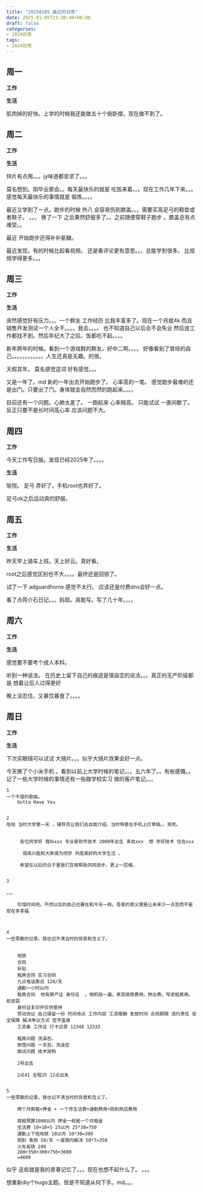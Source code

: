 ```yaml
---
title: "20250105_最近的日常"
date: 2025-01-05T23:30:40+08:00
draft: false
categories:
- 2024日常
tags:
- 2024日常
---
```



## 周一

**工作**



**生活**

肌肉掉的好快。上学的时候我还能做五十个俯卧撑。现在做不到了。


## 周二

**工作**



**生活**

锌片有点用。。。jy味道都变浓了。。。

莫名想到。刚毕业那会。。每天最快乐的就是 吃饭来着。。。现在工作几年下来。。。感觉每天最快乐的事情就是 锻炼。。。。

最近又学到了一点。跑步的时候 外八 会容易伤到膝盖。。。需要买高足弓的鞋垫或者鞋子。 。。。 换了一下 之后果然舒服多了。。之前随便穿鞋子跑步 。膝盖总有点难受。。

最近 开始跑步还得补补氨糖。

最近发现。有的时候比起看视频。 还是看评论更有意思。。。总能学到很多。 比视频学得更多。。。



## 周三


**工作**



**生活**


突然感觉好有压力。。。一个群友 工作经历 比我丰富多了。现在一个月就4k  而且 销售开发测试一个人全干。。。。我去。。。。  也不知道自己以后会不会失业 然后连工作都找不到。然后年纪大了之后。饭都吃不起。。。。

新年跨年的时候。看到一个游戏群的群友，好中二啊。。。。
好像看到了曾经的自己。。。。。。。。。。。。人生还真是无趣。的很。

天假其年。 莫名感觉这词 好有感觉。。。

又是一年了。md 新的一年出去开始跑步了。 心率高的一笔。 感觉跑步最难的还是出门。只要出了门。身体就会自然而然的跑起来。。。。

目前还有一个问题。心肺太差了。 一跑起来 心率贼高。 只能试试 一直间歇了。反正只要不是长时间高心率 应该问题不大。
## 周四


**工作**

今天工作写日报。发现已经2025年了。。。。

**生活**

愉悦。 足弓 弄好了。手机root也弄好了。

足弓ok之后运动真的舒服。


## 周五


**工作**



**生活**

昨天早上骑车上班。天上好云。真好看。

root之后感觉区别也不大。。。。最终还是回锁了。

试了一下 adguardhome 感觉不太行。 应该还是付费dns会好一点。

看了点蒋介石日记。。。妈耶。真能写。写了几十年。。。。

## 周六


**工作**

**生活**

感觉要不要考个成人本科。

听到一种说法。 在历史上留下自己的痕迹是很自恋的说法。。。真正的无产阶级都是 想着让后人过得更好

晚上没忍住。又暴饮暴食了。。。。

## 周日


**工作**



**生活**

下次买眼镜可以试试 大镜片。。。似乎大镜片效果会好一点。

今天换了个小米手机 。看到以前上大学时候的笔记。。。五六年了。。有些感慨。。 记了一些大学时候的事情还有一些跟学校实习 做的客户笔记。。。


``` 将之前 的内容誊到这边。
1 
一个不错的歌曲。
	Gotta Have You 


2 
哈哈 当时大学第一天 ，辅导员让我们去自我介绍。当时特意在手机上打草稿。。笑死。


     各位同学好 我叫xxx 专业是软件技术 2000年出生 来自xxx  想 学好技术 住在xxx

      很高兴能和大家成为同学 共度美好的大学生活 。

     希望在以后的日子里我们互相帮助共同进步，更上一层楼。


3

。。。

	珍惜时间吧。不然以后的自己也要在和今天一样。吾辈的意义便是让未来少一点苦而不是现在多享福



4 
一些零散的记录。我也记不清当时的背景和含义了。

	
	地铁
	合同
	补贴
	租房合同 实习合同
	九点电话面试 120/天
	通勤一小时以内
	租房合同  他有房产证 身份证  。相机拍一遍。家具赔偿费用。物业费。写进租房用。蛇皮袋
	身份证复印件仅供使用
	劳动协议 自己保留一份 时间地点 工作内容 工资报酬 发放时间 合同期限 违约责任 安全保障 解决争议方式 签字盖章
	工资条 工作证 打卡记录 12348 12333

	租房问题 洗澡否。
	旅馆问题 一天否。洗澡否
	面试问题 技术架构

	2号出去

	2点41 全程2h 12点出发 


5 
一些零散的记录。我也记不清当时的背景和含义了。

	两个月房租+押金 + 一个月生活费+通勤费用+刚到旅店费用

	房租预算1000以内 押金一般是一个月租金
	生活费 10+10+5 25以内 25*30=750
	通勤上下班地铁 10以内 10*30=300
	刚到 青旅 50/天 一星期内解决 50*7=350
	火车高铁 200
	200+350+300+750+3000
	=4600

```


似乎 这些就是我的青春记忆了。。。现在也想不起什么了。 。。。

想重新diy个hugo主题。但是不知道从何下手。md。。。